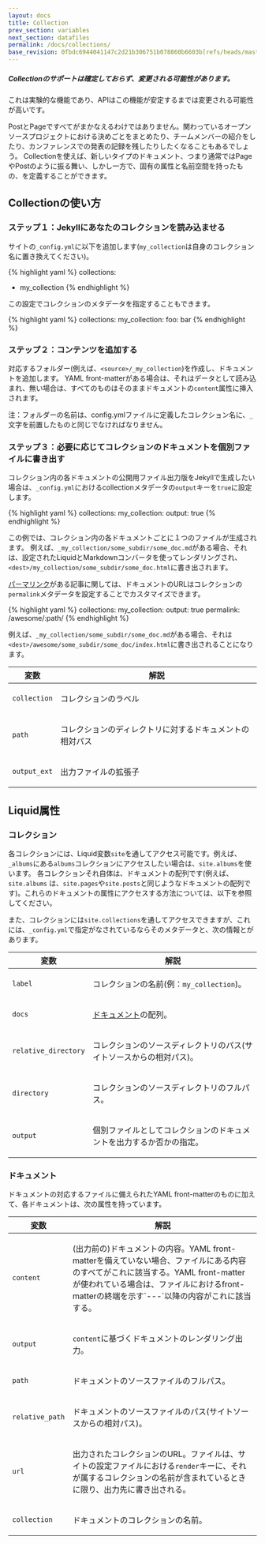 ```yaml
---
layout: docs
title: Collection
prev_section: variables
next_section: datafiles
permalink: /docs/collections/
base_revision: 0fbdc6944041147c2d21b306751b078860b6603b[refs/heads/master]
---
```


<!--original
---
layout: docs
title: Collections
prev_section: variables
next_section: datafiles
permalink: /docs/collections/
---
-->

<div class="note warning">
  <h5>Collectionのサポートは確定しておらず、変更される可能性があります。</h5>
  <p>これは実験的な機能であり、APIはこの機能が安定するまでは変更される可能性が高いです。</p>
</div>

<!--original
<div class="note warning">
  <h5>Collections support is unstable and may change</h5>
  <p>
    This is an experimental feature and that the API may likely change until the feature stabilizes.
  </p>
</div>
-->

PostとPageですべてがまかなえるわけではありません。関わっているオープンソースプロジェクトにおける決めごとをまとめたり、チームメンバーの紹介をしたり、カンファレンスでの発表の記録を残したりしたくなることもあるでしょう。
Collectionを使えば、新しいタイプのドキュメント、つまり通常ではPageやPostのように振る舞い、しかし一方で、固有の属性と名前空間を持ったもの、を定義することができます。

<!--original
Not everything is a post or a page. Maybe you want to document the various methods in your open source project, members of a team, or talks at a conference. Collections allow you to define a new type of document that behave like Pages or Posts do normally, but also have their own unique properties and namespace.
-->

## Collectionの使い方

<!--original
## Using Collections
-->

### ステップ１：Jekyllにあなたのコレクションを読み込ませる

<!--original
### Step 1: Tell Jekyll to read in your collection
-->

サイトの`_config.yml`に以下を追加します(`my_collection`は自身のコレクション名に置き換えてください)。

<!--original
Add the following to your site's `_config.yml` file, replacing `my_collection` with the name of your collection:
-->

{% highlight yaml %}
collections:
- my_collection
{% endhighlight %}

<!--original
{% highlight yaml %}
collections:
- my_collection
{% endhighlight %}
-->

この設定でコレクションのメタデータを指定することもできます。

<!--original
You can optionally specify metadata for your collection in the configuration:
-->

{% highlight yaml %}
collections:
  my_collection:
    foo: bar
{% endhighlight %}

<!--original
{% highlight yaml %}
collections:
  my_collection:
    foo: bar
{% endhighlight %}
-->

### ステップ２：コンテンツを追加する

<!--original
### Step 2: Add your content
-->

対応するフォルダー(例えば、`<source>/_my_collection`)を作成し、ドキュメントを追加します。
YAML front-matterがある場合は、それはデータとして読み込まれ、無い場合は、すべてのものはそのままドキュメントの`content`属性に挿入されます。

<!--original
Create a corresponding folder (e.g. `<source>/_my_collection`) and add documents.
YAML front-matter is read in as data if it exists, if not, then everything is just stuck in the Document's `content` attribute.
-->

注：フォルダーの名前は、config.ymlファイルに定義したコレクション名に、`_`文字を前置したものと同じでなければなりません。

<!--original
Note: the folder must be named identical to the collection you defined in you config.yml file, with the addition of the preceding `_` character.
-->

### ステップ３：必要に応じてコレクションのドキュメントを個別ファイルに書き出す

<!--original
### Step 3: Optionally render your collection's documents into independent files
-->

コレクション内の各ドキュメントの公開用ファイル出力版をJekyllで生成したい場合は、`_config.yml`におけるcollectionメタデータの`output`キーを`true`に設定します。

<!--original
If you'd like Jekyll to create a public-facing, rendered version of each document in your collection, set the `output` key to `true` in your collection metadata in your `_config.yml`:
-->

{% highlight yaml %}
collections:
  my_collection:
    output: true
{% endhighlight %}

<!--original
{% highlight yaml %}
collections:
  my_collection:
    output: true
{% endhighlight %}
-->

この例では、コレクション内の各ドキュメントごとに１つのファイルが生成されます。
例えば、`_my_collection/some_subdir/some_doc.md`がある場合、それは、設定されたLiquidとMarkdownコンバータを使ってレンダリングされ、`<dest>/my_collection/some_subdir/some_doc.html`に書き出されます。

<!--original
This will produce a file for each document in the collection.
For example, if you have `_my_collection/some_subdir/some_doc.md`,
it will be rendered using Liquid and the Markdown converter of your
choice and written out to `<dest>/my_collection/some_subdir/some_doc.html`.
-->

[パーマリンク](../permalinks/)がある記事に関しては、ドキュメントのURLはコレクションの`permalink`メタデータを設定することでカスタマイズできます。

<!--original
As for posts with [Permalinks](../permalinks/), document URL can be customized by setting a `permalink` metadata to the collection:
-->

{% highlight yaml %}
collections:
  my_collection:
    output: true
    permalink: /awesome/:path/
{% endhighlight %}

<!--original
{% highlight yaml %}
collections:
  my_collection:
    output: true
    permalink: /awesome/:path/
{% endhighlight %}
-->

例えば、`_my_collection/some_subdir/some_doc.md`がある場合、それは`<dest>/awesome/some_subdir/some_doc/index.html`に書き出されることになります。

<!--original
For example, if you have `_my_collection/some_subdir/some_doc.md`, it will be written out to `<dest>/awesome/some_subdir/some_doc/index.html`.
-->

<div class="mobile-side-scroller">
<table>
  <thead>
    <tr>
      <th>変数</th>
      <th>解説</th>
    </tr>
  </thead>
  <tbody>
    <tr>
      <td>
        <p><code>collection</code></p>
      </td>
      <td>
        <p>コレクションのラベル</p>
      </td>
    </tr>
    <tr>
      <td>
        <p><code>path</code></p>
      </td>
      <td>
        <p>コレクションのディレクトリに対するドキュメントの相対パス</p>
      </td>
    </tr>
    <tr>
      <td>
        <p><code>output_ext</code></p>
      </td>
      <td>
        <p>出力ファイルの拡張子</p>
      </td>
    </tr>
  </tbody>
</table>
</div>

<!--original
<div class="mobile-side-scroller">
<table>
  <thead>
    <tr>
      <th>Variable</th>
      <th>Description</th>
    </tr>
  </thead>
  <tbody>
    <tr>
      <td>
        <p><code>collection</code></p>
      </td>
      <td>
        <p>Label of the containing collection</p>
      </td>
    </tr>
    <tr>
      <td>
        <p><code>path</code></p>
      </td>
      <td>
        <p>Path to the document relative to the collection's directory</p>
      </td>
    </tr>
    <tr>
      <td>
        <p><code>output_ext</code></p>
      </td>
      <td>
        <p>Extension of the output file</p>
      </td>
    </tr>
  </tbody>
</table>
</div>
-->

## Liquid属性

<!--original
## Liquid Attributes
-->

### コレクション

<!--original
### Collections
-->

各コレクションには、Liquid変数`site`を通してアクセス可能です。例えば、`_albums`にある`albums`コレクションにアクセスしたい場合は、`site.albums`を使います。
各コレクションそれ自体は、ドキュメントの配列です(例えば、`site.albums`
は、`site.pages`や`site.posts`と同じようなドキュメントの配列です)。これらのドキュメントの属性にアクセスする方法については、以下を参照してください。

<!--original
Each collection is accessible via the `site` Liquid variable. For example, if you want to access the `albums` collection found in `_albums`, you'd use `site.albums`. Each collection is itself an array of documents (e.g. `site.albums` is an array of documents, much like `site.pages` and `site.posts`). See below for how to access attributes of those documents.
-->

また、コレクションには`site.collections`を通してアクセスできますが、これには、`_config.yml`で指定がなされているならそのメタデータと、次の情報とがあります。

<!--original
The collections are also available under `site.collections`, with the metadata you specified in your `_config.yml` (if present) and the following information:
-->

<div class="mobile-side-scroller">
<table>
  <thead>
    <tr>
      <th>変数</th>
      <th>解説</th>
    </tr>
  </thead>
  <tbody>
    <tr>
      <td>
        <p><code>label</code></p>
      </td>
      <td>
        <p>
          コレクションの名前(例：<code>my_collection</code>)。
        </p>
      </td>
    </tr>
    <tr>
      <td>
        <p><code>docs</code></p>
      </td>
      <td>
        <p>
          <a href="#documents">ドキュメント</a>の配列。
        </p>
      </td>
    </tr>
    <tr>
      <td>
        <p><code>relative_directory</code></p>
      </td>
      <td>
        <p>
          コレクションのソースディレクトリのパス(サイトソースからの相対パス)。
        </p>
      </td>
    </tr>
    <tr>
      <td>
        <p><code>directory</code></p>
      </td>
      <td>
        <p>
          コレクションのソースディレクトリのフルパス。
        </p>
      </td>
    </tr>
    <tr>
      <td>
        <p><code>output</code></p>
      </td>
      <td>
        <p>
          個別ファイルとしてコレクションのドキュメントを出力するか否かの指定。
        </p>
      </td>
    </tr>
  </tbody>
</table>
</div>

<!--original
<div class="mobile-side-scroller">
<table>
  <thead>
    <tr>
      <th>Variable</th>
      <th>Description</th>
    </tr>
  </thead>
  <tbody>
    <tr>
      <td>
        <p><code>label</code></p>
      </td>
      <td>
        <p>
          The name of your collection, e.g. <code>my_collection</code>.
        </p>
      </td>
    </tr>
    <tr>
      <td>
        <p><code>docs</code></p>
      </td>
      <td>
        <p>
          An array of <a href="#documents">documents</a>.
        </p>
      </td>
    </tr>
    <tr>
      <td>
        <p><code>relative_directory</code></p>
      </td>
      <td>
        <p>
          The path to the collections's source directory, relative to the site source.
        </p>
      </td>
    </tr>
    <tr>
      <td>
        <p><code>directory</code></p>
      </td>
      <td>
        <p>
          The full path to the collections's source directory.
        </p>
      </td>
    </tr>
    <tr>
      <td>
        <p><code>output</code></p>
      </td>
      <td>
        <p>
          Whether the collection's documents will be output as individual files.
        </p>
      </td>
    </tr>
  </tbody>
</table>
</div>
-->

### ドキュメント

<!--original

### Documents
-->

ドキュメントの対応するファイルに備えられたYAML front-matterのものに加えて、各ドキュメントは、次の属性を持っています。

<!--original
In addition to any YAML front-matter provided in the document's corresponding file, each document has the following attributes:
-->

<div class="mobile-side-scroller">
<table>
  <thead>
    <tr>
      <th>変数</th>
      <th>解説</th>
    </tr>
  </thead>
  <tbody>
    <tr>
      <td>
        <p><code>content</code></p>
      </td>
      <td>
        <p>
          (出力前の)ドキュメントの内容。YAML front-matterを備えていない場合、ファイルにある内容のすべてがこれに該当する。YAML front-matterが使われている場合は、ファイルにおけるfront-matterの終端を示す`---`以降の内容がこれに該当する。
        </p>
      </td>
    </tr>
    <tr>
      <td>
        <p><code>output</code></p>
      </td>
      <td>
        <p>
          <code>content</code>に基づくドキュメントのレンダリング出力。
        </p>
      </td>
    </tr>
    <tr>
      <td>
        <p><code>path</code></p>
      </td>
      <td>
        <p>
          ドキュメントのソースファイルのフルパス。
        </p>
      </td>
    </tr>
    <tr>
      <td>
        <p><code>relative_path</code></p>
      </td>
      <td>
        <p>
          ドキュメントのソースファイルのパス(サイトソースからの相対パス)。
        </p>
      </td>
    </tr>
    <tr>
      <td>
        <p><code>url</code></p>
      </td>
      <td>
        <p>
          出力されたコレクションのURL。ファイルは、サイトの設定ファイルにおける<code>render</code>キーに、それが属するコレクションの名前が含まれているときに限り、出力先に書き出される。
        </p>
      </td>
    </tr>
    <tr>
      <td>
        <p><code>collection</code></p>
      </td>
      <td>
        <p>
          ドキュメントのコレクションの名前。
        </p>
      </td>
    </tr>
  </tbody>
</table>
</div>

<!--original
<div class="mobile-side-scroller">
<table>
  <thead>
    <tr>
      <th>Variable</th>
      <th>Description</th>
    </tr>
  </thead>
  <tbody>
    <tr>
      <td>
        <p><code>content</code></p>
      </td>
      <td>
        <p>
          The (unrendered) content of the document. If no YAML front-matter is provided,
          this is the entirety of the file contents. If YAML front-matter
          is used, then this is all the contents of the file after the terminating
          `---` of the front-matter.
        </p>
      </td>
    </tr>
    <tr>
      <td>
        <p><code>output</code></p>
      </td>
      <td>
        <p>
          The rendered output of the document, based on the <code>content</code>.
        </p>
      </td>
    </tr>
    <tr>
      <td>
        <p><code>path</code></p>
      </td>
      <td>
        <p>
          The full path to the document's source file.
        </p>
      </td>
    </tr>
    <tr>
      <td>
        <p><code>relative_path</code></p>
      </td>
      <td>
        <p>
          The path to the document's source file relative to the site source.
        </p>
      </td>
    </tr>
    <tr>
      <td>
        <p><code>url</code></p>
      </td>
      <td>
        <p>
          The URL of the rendered collection. The file is only written to the
          destination when the name of the collection to which it belongs is
          included in the <code>render</code> key in the site's configuration file.
        </p>
      </td>
    </tr>
    <tr>
      <td>
        <p><code>collection</code></p>
      </td>
      <td>
        <p>
          The name of the document's collection.
        </p>
      </td>
    </tr>
  </tbody>
</table>
</div>
-->
